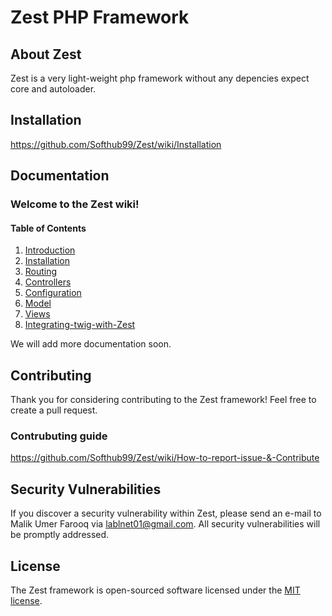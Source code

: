 # Zest PHP Framework 

## About Zest

Zest is a very light-weight php framework without any depencies expect core and autoloader.

## Installation

https://github.com/Softhub99/Zest/wiki/Installation

## Documentation

### Welcome to the Zest wiki!

#### Table of Contents

1. [Introduction](https://github.com/Softhub99/Zest/wiki/Welcome)
2. [Installation](https://github.com/Softhub99/Zest/wiki/Installation)
3. [Routing](https://github.com/Softhub99/Zest/wiki/Routing)
4. [Controllers](https://github.com/Softhub99/Zest/wiki/Controllers)
5. [Configuration](https://github.com/Softhub99/Zest/wiki/Configuration)
6. [Model](https://github.com/Softhub99/Zest/wiki/Model)
7. [Views](https://github.com/Softhub99/Zest/wiki/Views)
8. [Integrating-twig-with-Zest](https://github.com/Softhub99/Zest/wiki/integrating-twig-with-Zest)

We will add more documentation soon.

## Contributing

Thank you for considering contributing to the Zest framework! Feel free to create a pull request.
### Contrubuting guide
https://github.com/Softhub99/Zest/wiki/How-to-report-issue-&-Contribute

## Security Vulnerabilities

If you discover a security vulnerability within Zest, 
please send an e-mail to Malik Umer Farooq
via [lablnet01@gmail.com](mailto:lablnet01@gmail.com). 
All security vulnerabilities will be promptly addressed.

## License

The Zest framework is open-sourced software 
licensed under the [MIT license](https://opensource.org/licenses/MIT).
